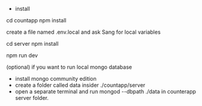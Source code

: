 * install

cd countapp
npm install


create a file named .env.local
and ask Sang for local variables 

cd server
npm install

npm run dev

(optional) if you want to run local mongo database
- install mongo community edition
- create a folder called data insider ./countapp/server
- open a separate terminal and run mongod --dbpath ./data in counterapp server folder. 